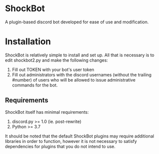 # ShockBot
A plugin-based discord bot developed for ease of use and modification.

# Installation
ShockBot is relatively simple to install and set up. All that is necessary is to edit shockbot2.py
and make the following changes:

1. Fill out TOKEN with your bot's user token
2. Fill out administrators with the discord usernames (without the trailing #number) of users
   who will be allowed to issue administrative commands for the bot.

## Requirements
ShockBot itself has minimal requirements:

1. discord.py >= 1.0 (ie. post-rewrite)
2. Python >= 3.7

It should be noted that the default ShockBot plugins may require additional libraries in order
to function, however it is not necessary to satisfy dependencies for plugins that you do not intend
to use.
